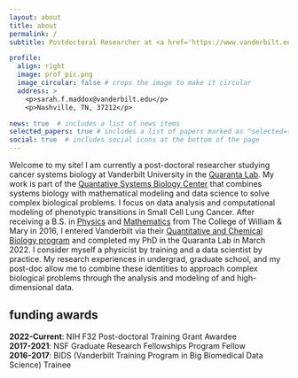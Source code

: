 ```yaml
---
layout: about
title: about
permalink: /
subtitle: Postdoctoral Researcher at <a href='https://www.vanderbilt.edu'>Vanderbilt University</a>. Computational Biologist. Data Scientist.

profile:
  align: right
  image: prof_pic.png
  image_circular: false # crops the image to make it circular
  address: >
    <p>sarah.f.maddox@vanderbilt.edu</p>
    <p>Nashville, TN, 37212</p>

news: true  # includes a list of news items
selected_papers: true # includes a list of papers marked as "selected={true}"
social: true  # includes social icons at the bottom of the page
---
```


Welcome to my site! I am currently a post-doctoral researcher studying cancer systems biology at Vanderbilt University in the <a href="https://quarantalab.com/">Quaranta Lab</a>. My work is part of the <a href="https://quantsystemsbc.com/">Quantative Systems Biology Center</a> that combines systems biology with mathematical modeling and data science to solve complex biological problems. I focus on data analysis and computational modeling of phenotypic transitions in Small Cell Lung Cancer. After receiving a B.S. in <a href="https://www.wm.edu/as/physics/">Physics</a> and <a href="https://www.wm.edu/as/mathematics/">Mathematics</a> from The College of William & Mary in 2016, I entered Vanderbilt via their <a href="https://medschool.vanderbilt.edu/qcb/">Quantitative and Chemical Biology program</a> and completed my PhD in the Quaranta Lab in March 2022. I consider myself a physicist by training and a data scientist by practice. My research experiences in undergrad, graduate school, and my post-doc allow me to combine these identities to approach complex biological problems through the analysis and modeling of and high-dimensional data.


## funding awards
<b>2022-Current</b>: NIH F32 Post-doctoral Training Grant Awardee \
<b>2017-2021</b>:  NSF Graduate Research Fellowships Program Fellow \
<b>2016-2017</b>: BIDS (Vanderbilt Training Program in Big Biomedical Data Science) Trainee 
